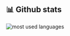 ## 📊 Github stats
<img src="https://github-readme-stats.vercel.app/api/top-langs/?username=muhammadsolih)](https://github.com/anuraghazra/github-readme-stats" alt="most used languages">
